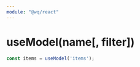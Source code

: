 ```yaml
---
module: "@wq/react"
---
```


# useModel(name[, filter])


```js
const items = useModel('items');
```
